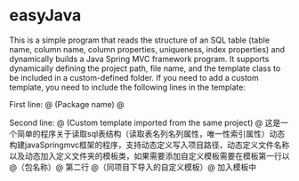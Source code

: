 # easyJava
This is a simple program that reads the structure of an SQL table (table name, column name, column properties, uniqueness, index properties) and dynamically builds a Java Spring MVC framework program. It supports dynamically defining the project path, file name, and the template class to be included in a custom-defined folder. If you need to add a custom template, you need to include the following lines in the template:

First line:
@ (Package name) @

Second line:
@ (Custom template imported from the same project) @
这是一个简单的程序关于读取sql表结构（读取表名列名列属性，唯一性索引属性）动态构建javaSpringmvc框架的程序，支持动态定义写入项目路径，动态定义文件名称以及动态加入定义文件夹的模板类，如果需要添加自定义模板需要在模板第一行以
@（包名称）@
第二行
@（同项目下导入的自定义模板）@
加入模板中
